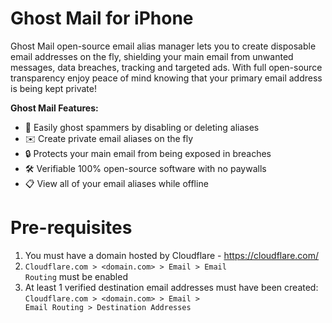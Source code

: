 # Ghost Mail for iPhone

Ghost Mail open-source email alias manager lets you to create disposable email addresses on the fly, shielding your main email from unwanted messages, data breaches, tracking and targeted ads. With full open-source transparency enjoy peace of mind knowing that your primary email address is being kept private!

**Ghost Mail Features:**  
- 📵 Easily ghost spammers by disabling or deleting aliases  
- ✉️ Create private email aliases on the fly  
- 🔒 Protects your main email from being exposed in breaches  
- 🛠️ Verifiable 100% open-source software with no paywalls  
- 📋 View all of your email aliases while offline  

# Pre-requisites

1. You must have a domain hosted by Cloudflare - https://cloudflare.com/
2. <code>Cloudflare.com > <domain.com> > Email > Email Routing</code> must be enabled
3. At least 1 verified destination email addresses must have been created:
       <code>Cloudflare.com > <domain.com> > Email > Email Routing > Destination Addresses</code> 

